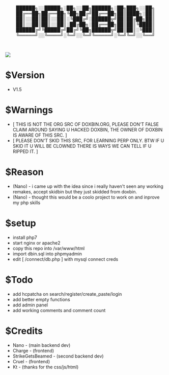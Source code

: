 <p align="middle">
██████╗░░█████╗░██╗░░██╗██████╗░██╗███╗░░██╗
██╔══██╗██╔══██╗╚██╗██╔╝██╔══██╗██║████╗░██║
██║░░██║██║░░██║░╚███╔╝░██████╦╝██║██╔██╗██║
██║░░██║██║░░██║░██╔██╗░██╔══██╗██║██║╚████║
██████╔╝╚█████╔╝██╔╝╚██╗██████╦╝██║██║░╚███║
╚═════╝░░╚════╝░╚═╝░░╚═╝╚═════╝░╚═╝╚═╝░░╚══╝</p><br>

<img src="https://i.imgur.com/Iqb6faN.png"></img>

# $Version
* V1.5
# $Warnings
* [ THIS IS NOT THE ORG SRC OF DOXBIN.ORG, PLEASE DON'T FALSE CLAIM AROUND SAYING U HACKED DOXBIN, THE OWNER OF DOXBIN IS AWARE OF THIS SRC. ]
* [ PLEASE DON'T SKID THIS SRC, FOR LEARNING PERP ONLY. BTW IF U SKID IT U WILL BE CLOWNED THERE IS WAYS WE CAN TELL IF U RIPPED IT. ]

# $Reason
* (Nano) - i came up with the idea since i really haven't seen any working remakes, accept skidbin but they just skidded from doxbin.
* (Nano) - thought this would be a coolo project to work on and inprove my php skills 

# $setup
* install php7
* start nginx or apache2
* copy this repo into /var/www/html
* import dbin.sql into phpmyadmin
* edit [ /connect/db.php ] with mysql connect creds

# $Todo
 - add hcpatcha on search/register/create_paste/login
 - add better empty functions
 - add admin panel 
 - add working comments and comment count

# $Credits
* Nano - (main backend dev)
* Charge - (frontend)
* StrikeGetsBeamed - (second backend dev)
* Cruel - (frontend)
* Kt - (thanks for the css/js/html)



